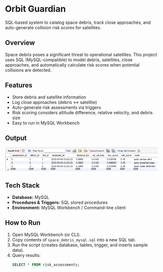 # Orbit Guardian 

SQL-based system to catalog space debris, track close approaches, and auto-generate collision risk scores for satellites.

##  Overview
Space debris poses a significant threat to operational satellites. This project uses SQL (MySQL-compatible) to model debris, satellites, close approaches, and automatically calculate risk scores when potential collisions are detected.

##  Features
- Store debris and satellite information
- Log close approaches (debris ↔ satellite)
- Auto-generate risk assessments via triggers
- Risk scoring considers altitude difference, relative velocity, and debris size
- Easy to run in MySQL Workbench

##  Output
<div align="center">
  <img src="./output.png" width="800">
</div>

##  Tech Stack
- **Database:** MySQL
- **Procedures & Triggers:** SQL stored procedures
- **Environment:** MySQL Workbench / Command-line client

##  How to Run
1. Open MySQL Workbench (or CLI).
2. Copy contents of `space_debris_mysql.sql` into a new SQL tab.
3. Run the script (creates database, tables, trigger, and inserts sample data).
4. Query results:
   ```sql
   SELECT * FROM risk_assessments;
   ```
